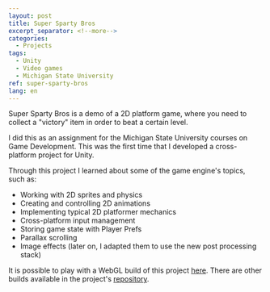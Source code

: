 ```yaml
---
layout: post
title: Super Sparty Bros
excerpt_separator: <!--more-->
categories:
  - Projects
tags:
  - Unity
  - Video games
  - Michigan State University
ref: super-sparty-bros
lang: en
---
```


Super Sparty Bros is a demo of a 2D platform game, where you need to collect a "victory" item in order to beat a certain level.

<!--more-->

I did this as an assignment for the Michigan State University courses on Game Development.
This was the first time that I developed a cross-platform project for Unity. 

Through this project I learned about some of the game engine's topics, such as: 
* Working with 2D sprites and physics
* Creating and controlling 2D animations
* Implementing typical 2D platformer mechanics
* Cross-platform input management
* Storing game state with Player Prefs
* Parallax scrolling
* Image effects (later on, I adapted them to use the new post processing stack)

It is possible to play with a WebGL build of this project [here](/assets/webgl/super-sparty-bros).
There are other builds available in the project's [repository](https://github.com/azarrias/super-sparty-bros).
